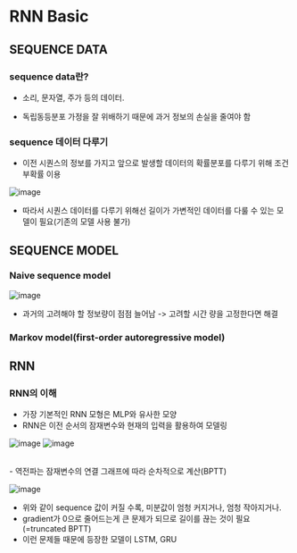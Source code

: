 # RNN Basic

## SEQUENCE DATA

### sequence data란?
- 소리, 문자열, 주가 등의 데이터.

- 독립동등분포 가정을 잘 위배하기 때문에 과거 정보의 손실을 줄여야 함

### sequence 데이터 다루기

- 이전 시퀀스의 정보를 가지고 앞으로 발생할 데이터의 확률분포를 다루기 위해 조건부확률 이용<br>

![image](https://user-images.githubusercontent.com/43736669/106897086-cc183c00-6735-11eb-9df0-fecf1df82d04.png)<br>
- 따라서 시퀀스 데이터를 다루기 위해선 길이가 가변적인 데이터를 다룰 수 있는 모델이 필요(기존의 모델 사용 불가)

## SEQUENCE MODEL

### Naive sequence model

 ![image](https://user-images.githubusercontent.com/43736669/106905889-f8d15100-673f-11eb-975e-aee42ddacb64.png)
 - 과거의 고려해야 할 정보량이 점점 늘어남 -> 고려할 시간 량을 고정한다면 해결
 
### Markov model(first-order autoregressive model)
 

## RNN

### RNN의 이해

 - 가장 기본적인 RNN 모형은 MLP와 유사한 모양<br>
 - RNN은 이전 순서의 잠재변수와 현재의 입력을 활용하여 모델링

![image](https://user-images.githubusercontent.com/43736669/106900903-6ed2b980-673a-11eb-839e-54d0d9b02d29.png)
![image](https://user-images.githubusercontent.com/43736669/106902336-0e447c00-673c-11eb-9046-053c49c45995.png)
 
 <br>
 - 역전파는 잠재변수의 연결 그래프에 따라 순차적으로 계산(BPTT)
 
 ![image](https://user-images.githubusercontent.com/43736669/106903768-c0307800-673d-11eb-8a6c-1af27fd4511d.png)

 - 위와 같이 sequence 값이 커질 수록, 미분값이 엄청 커지거나, 엄청 작아지거나.<br>
 - gradient가 0으로 줄어드는게 큰 문제가 되므로 길이를 끊는 것이 필요(=truncated BPTT)<br>
 - 이런 문제들 때문에 등장한 모델이 LSTM, GRU
 
